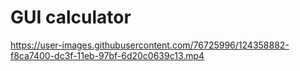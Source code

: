 # GUI calculator
https://user-images.githubusercontent.com/76725996/124358882-f8ca7400-dc3f-11eb-97bf-6d20c0639c13.mp4

